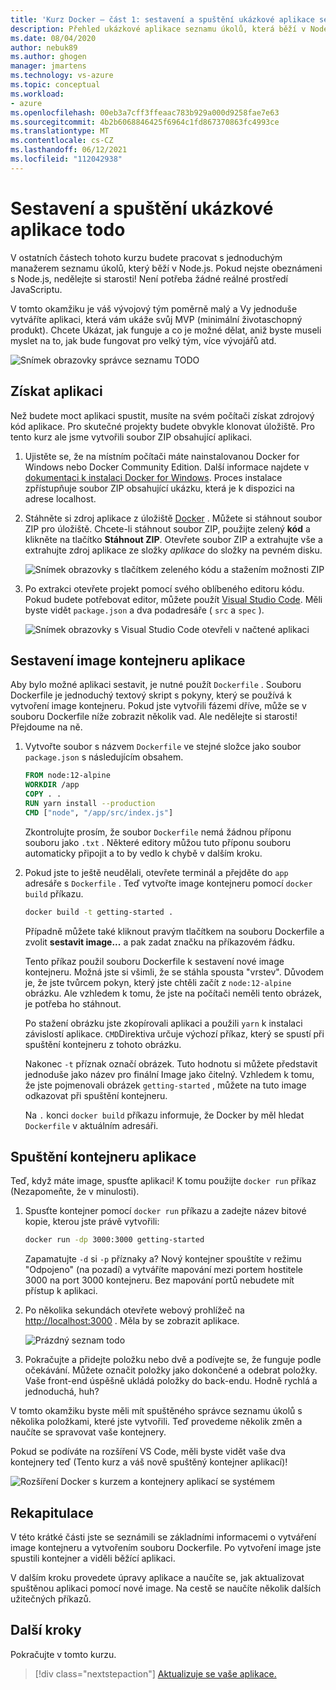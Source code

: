 ```yaml
---
title: 'Kurz Docker – část 1: sestavení a spuštění ukázkové aplikace seznamu úkolů'
description: Přehled ukázkové aplikace seznamu úkolů, která běží v Node.js.
ms.date: 08/04/2020
author: nebuk89
ms.author: ghogen
manager: jmartens
ms.technology: vs-azure
ms.topic: conceptual
ms.workload:
- azure
ms.openlocfilehash: 00eb3a7cff3ffeaac783b929a000d9258fae7e63
ms.sourcegitcommit: 4b2b6068846425f6964c1fd867370863fc4993ce
ms.translationtype: MT
ms.contentlocale: cs-CZ
ms.lasthandoff: 06/12/2021
ms.locfileid: "112042938"
---
```

# <a name="build-and-run-the-todo-sample-app"></a>Sestavení a spuštění ukázkové aplikace todo

V ostatních částech tohoto kurzu budete pracovat s jednoduchým manažerem seznamu úkolů, který běží v Node.js. Pokud nejste obeznámeni s Node.js, nedělejte si starosti! Není potřeba žádné reálné prostředí JavaScriptu.

V tomto okamžiku je váš vývojový tým poměrně malý a Vy jednoduše vytváříte aplikaci, která vám ukáže svůj MVP (minimální životaschopný produkt). Chcete Ukázat, jak funguje a co je možné dělat, aniž byste museli myslet na to, jak bude fungovat pro velký tým, více vývojářů atd.

![Snímek obrazovky správce seznamu TODO](media/todo-list-sample.png)

## <a name="get-the-app"></a>Získat aplikaci

Než budete moct aplikaci spustit, musíte na svém počítači získat zdrojový kód aplikace. Pro skutečné projekty budete obvykle klonovat úložiště. Pro tento kurz ale jsme vytvořili soubor ZIP obsahující aplikaci.

1. Ujistěte se, že na místním počítači máte nainstalovanou Docker for Windows nebo Docker Community Edition. Další informace najdete v [dokumentaci k instalaci Docker for Windows](https://docs.docker.com/docker-for-windows/install/). Proces instalace zpřístupňuje soubor ZIP obsahující ukázku, která je k dispozici na adrese localhost.

1. Stáhněte si zdroj aplikace z úložiště [Docker](https://github.com/docker/getting-started) . Můžete si stáhnout soubor ZIP pro úložiště. Chcete-li stáhnout soubor ZIP, použijte zelený **kód** a klikněte na tlačítko **Stáhnout ZIP**. Otevřete soubor ZIP a extrahujte vše a extrahujte zdroj aplikace ze složky *aplikace* do složky na pevném disku.

   ![Snímek obrazovky s tlačítkem zeleného kódu a stažením možnosti ZIP](media/download-zip.png)

1. Po extrakci otevřete projekt pomocí svého oblíbeného editoru kódu. Pokud budete potřebovat editor, můžete použít [Visual Studio Code](https://code.visualstudio.com/). Měli byste vidět `package.json` a dva podadresáře ( `src` a `spec` ).

    ![Snímek obrazovky s Visual Studio Code otevřeli v načtené aplikaci](media/ide-screenshot.png)

## <a name="building-the-apps-container-image"></a>Sestavení image kontejneru aplikace

Aby bylo možné aplikaci sestavit, je nutné použít `Dockerfile` . Souboru Dockerfile je jednoduchý textový skript s pokyny, který se používá k vytvoření image kontejneru. Pokud jste vytvořili fázemi dříve, může se v souboru Dockerfile níže zobrazit několik vad. Ale nedělejte si starosti! Přejdoume na ně.

1. Vytvořte soubor s názvem `Dockerfile` ve stejné složce jako soubor `package.json` s následujícím obsahem.

    ```dockerfile
    FROM node:12-alpine
    WORKDIR /app
    COPY . .
    RUN yarn install --production
    CMD ["node", "/app/src/index.js"]
    ```

    Zkontrolujte prosím, že soubor `Dockerfile` nemá žádnou příponu souboru jako `.txt` . Některé editory můžou tuto příponu souboru automaticky připojit a to by vedlo k chybě v dalším kroku.

1. Pokud jste to ještě neudělali, otevřete terminál a přejděte do `app` adresáře s `Dockerfile` . Teď vytvořte image kontejneru pomocí `docker build` příkazu.

    ```bash
    docker build -t getting-started .
    ```

    Případně můžete také kliknout pravým tlačítkem na souboru Dockerfile a zvolit **sestavit image...** a pak zadat značku na příkazovém řádku.

    Tento příkaz použil souboru Dockerfile k sestavení nové image kontejneru. Možná jste si všimli, že se stáhla spousta "vrstev". Důvodem je, že jste tvůrcem pokyn, který jste chtěli začít z `node:12-alpine` obrázku. Ale vzhledem k tomu, že jste na počítači neměli tento obrázek, je potřeba ho stáhnout.

    Po stažení obrázku jste zkopírovali aplikaci a použili `yarn` k instalaci závislostí aplikace. `CMD`Direktiva určuje výchozí příkaz, který se spustí při spuštění kontejneru z tohoto obrázku.

    Nakonec `-t` příznak označí obrázek. Tuto hodnotu si můžete představit jednoduše jako název pro finální Image jako čitelný. Vzhledem k tomu, že jste pojmenovali obrázek `getting-started` , můžete na tuto image odkazovat při spuštění kontejneru.

    Na `.` konci `docker build` příkazu informuje, že Docker by měl hledat `Dockerfile` v aktuálním adresáři.

## <a name="starting-an-app-container"></a>Spuštění kontejneru aplikace

Teď, když máte image, spusťte aplikaci! K tomu použijte `docker run` příkaz (Nezapomeňte, že v minulosti).

1. Spusťte kontejner pomocí `docker run` příkazu a zadejte název bitové kopie, kterou jste právě vytvořili:

    ```bash
    docker run -dp 3000:3000 getting-started
    ```

    Zapamatujte `-d` si `-p` příznaky a? Nový kontejner spouštíte v režimu "Odpojeno" (na pozadí) a vytváříte mapování mezi portem hostitele 3000 na port 3000 kontejneru. Bez mapování portů nebudete mít přístup k aplikaci.

1. Po několika sekundách otevřete webový prohlížeč na [http://localhost:3000](http://localhost:3000) .
    Měla by se zobrazit aplikace.

    ![Prázdný seznam todo](media/todo-list-empty.png)

1. Pokračujte a přidejte položku nebo dvě a podívejte se, že funguje podle očekávání. Můžete označit položky jako dokončené a odebrat položky. Vaše front-end úspěšně ukládá položky do back-endu. Hodně rychlá a jednoduchá, huh?

V tomto okamžiku byste měli mít spuštěného správce seznamu úkolů s několika položkami, které jste vytvořili. Teď provedeme několik změn a naučíte se spravovat vaše kontejnery.

Pokud se podíváte na rozšíření VS Code, měli byste vidět vaše dva kontejnery teď (Tento kurz a váš nově spuštěný kontejner aplikací)!

![Rozšíření Docker s kurzem a kontejnery aplikací se systémem](media/vs-two-containers.png)

## <a name="recap"></a>Rekapitulace

V této krátké části jste se seznámili se základními informacemi o vytváření image kontejneru a vytvořením souboru Dockerfile. Po vytvoření image jste spustili kontejner a viděli běžící aplikaci.

V dalším kroku provedete úpravy aplikace a naučíte se, jak aktualizovat spuštěnou aplikaci pomocí nové image. Na cestě se naučíte několik dalších užitečných příkazů.

## <a name="next-steps"></a>Další kroky

Pokračujte v tomto kurzu.

> [!div class="nextstepaction"]
> [Aktualizuje se vaše aplikace.](update-your-app.md)
